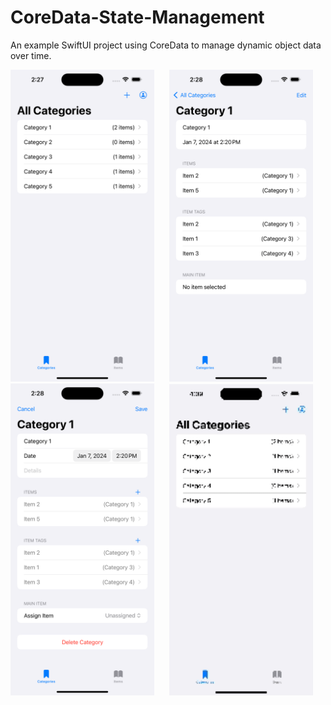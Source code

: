 # CoreData-State-Management
An example SwiftUI project using CoreData to manage dynamic object data over time.



<p align="center">

  <img src="PreviewResources/Screenshot1.png" width="230"  title="All Categories">&nbsp;&nbsp;&nbsp;&nbsp;&nbsp;
<img src="PreviewResources/Screenshot2.png" width="230"  title="Category Detail View">&nbsp;&nbsp;&nbsp;&nbsp;&nbsp;
  <img src="PreviewResources/Screenshot3.png" width="230"  title="Editing Category">&nbsp;&nbsp;&nbsp;&nbsp;&nbsp;
  <img src="PreviewResources/ScreenRecording1.gif" width="230" title="App Example">&nbsp;&nbsp;&nbsp;&nbsp;&nbsp;
</p>
<br></br>
